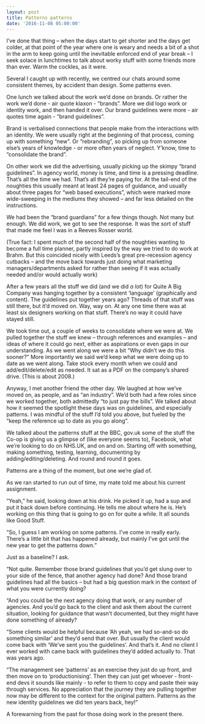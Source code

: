 ```yaml
---
layout: post
title: Patterns patterns
date: '2016-11-08 05:00:00'
---
```

I’ve done that thing – when the days start to get shorter and the days get colder, at that point of the year where one is weary and needs a bit of a shot in the arm to keep going until the inevitable enforced end of year break – I seek solace in lunchtimes to talk about worky stuff with some friends more than ever. Warm the cockles, as it were.

Several I caught up with recently, we centred our chats around some consistent themes, by accident than design. Some patterns even.

One lunch we talked about the work we’d done on brands. Or rather the work we’d done - air quote klaxon - “brands”. More we did logo work or identity work, and then handed it over. Our brand guidelines were more - air quotes time again - “brand guidelines”.

Brand is verbalised connections that people make from the interactions with an identity. We were usually right at the beginning of that process, coming up with something “new”. Or “rebranding”, so picking up from someone else’s years of knowledge - or more often years of neglect. Y’know, time to “consolidate the brand”.

On other work we did the advertising, usually picking up the skimpy “brand guidelines”. In agency world, money is time, and time is a pressing deadline. That’s all the time we had. That’s all they’re paying for. At the tail-end of the noughties this usually meant at least 24 pages of guidance, and usually about three pages for “web based executions”, which were marked more wide-sweeping in the mediums they showed – and far less detailed on the instructions.

We had been the “brand guardians” for a few things though. Not many but enough. We did work, we got to see the response. It was the sort of stuff that made me feel I was in a Reeves Rosser world.

(True fact: I spent much of the second half of the noughties wanting to become a full time planner, partly inspired by the way we tried to do work at Brahm. But this coincided nicely with Leeds’s great pre-recession agency cutbacks – and the move back towards just doing what marketing managers/departments asked for rather than seeing if it was actually needed and/or would actually work)

After a few years all the stuff we did (and we did _a lot_) for Quite A Big Company was hanging together by a consistent ‘language’ (graphically and content). The guidelines put together years ago? Threads of that stuff was still there, but it’d moved on. Way, way on. At any one time there was at least six designers working on that stuff. There’s no way it could have stayed still.

We took time out, a couple of weeks to consolidate where we were at. We pulled together the stuff we knew – through references and examples – and ideas of where it could go next, either as aspirations or even gaps in our understanding. As we went along we were a bit “Why didn’t we do this sooner?” More importantly we said we’d keep what we were doing up to date as we went along. Take stock every month when we could and add/edit/delete/edit as needed. It sat as a PDF on the company’s shared drive. (This is about 2008.)

Anyway, I met another friend the other day. We laughed at how we’ve moved on, as people, and as “an industry”. We’d both had a few roles since we worked together, both admittedly “to just pay the bills”. We talked about how it seemed the spotlight these days was on guidelines, and especially patterns. I was mindful of the stuff I’d told you above, but fueled by the “keep the reference up to date as you go along”.

We talked about the patterns stuff at the BBC, gov.uk some of the stuff the Co-op is giving us a glimpse of (like everyone seems to), Facebook, what we’re looking to do on NHS.UK, and on and on. Starting off with something, making something, testing, learning, documenting by adding/editing/deleting. And round and round it goes.

Patterns are a thing of the moment, but one we’re glad of.

As we ran started to run out of time, my mate told me about his current assignment.

“Yeah,” he said, looking down at his drink. He picked it up, had a sup and put it back down before continuing. He tells me about where he is. He’s working on this thing that is going to go on for quite a while. It all sounds like Good Stuff.

“So, I guess I am working on some patterns. I’ve come in really early. There’s a little bit that has happened already, but mainly I’ve got until the new year to get the patterns down.”

Just as a baseline? I ask.

“Not quite. Remember those brand guidelines that you’d get slung over to your side of the fence, that another agency had done? And those brand guidelines had all the basics – but had a big question mark in the context of what you were currently doing?

“And you could be the next agency doing that work, or any number of agencies. And you’d go back to the client and ask them about the current situation, looking for guidance that wasn’t documented, but they might have done something of already?

“Some clients would be helpful because ‘Ah yeah, we had so-and-so do something similar’ and they’d send that over. But usually the client would come back with ‘We’ve sent you the guidelines’. And that’s it. And no client I ever worked with came back with guidelines they’d added actually to. That was years ago.

“The management see ‘patterns’ as an exercise they just do up front, and then move on to ‘productionising’. Then they can just get whoever - front-end devs it sounds like mainly - to refer to them to copy and paste their way through services. No appreciation that the journey they are pulling together now may be different to the context for the original pattern. Patterns as the new identity guidelines we did ten years back, hey!”

A forewarning from the past for those doing work in the present there.
